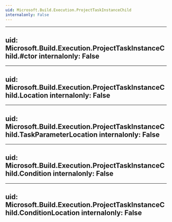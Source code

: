 ```yaml
---
uid: Microsoft.Build.Execution.ProjectTaskInstanceChild
internalonly: False
---
```


---
uid: Microsoft.Build.Execution.ProjectTaskInstanceChild.#ctor
internalonly: False
---

---
uid: Microsoft.Build.Execution.ProjectTaskInstanceChild.Location
internalonly: False
---

---
uid: Microsoft.Build.Execution.ProjectTaskInstanceChild.TaskParameterLocation
internalonly: False
---

---
uid: Microsoft.Build.Execution.ProjectTaskInstanceChild.Condition
internalonly: False
---

---
uid: Microsoft.Build.Execution.ProjectTaskInstanceChild.ConditionLocation
internalonly: False
---
